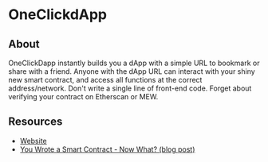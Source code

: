 # OneClickdApp

## About

OneClickDapp instantly builds you a dApp with a simple URL to bookmark or share with a friend. Anyone with the dApp URL can interact with your shiny new smart contract, and access all functions at the correct address/network. Don't write a single line of front-end code. Forget about verifying your contract on Etherscan or MEW.

## Resources

* [Website](https://oneclickdapp.com/)
* [You Wrote a Smart Contract - Now What? (blog post)](https://medium.com/@pi0neerpat/you-wrote-a-smart-contract-now-what-a9153a5ee91d/)

